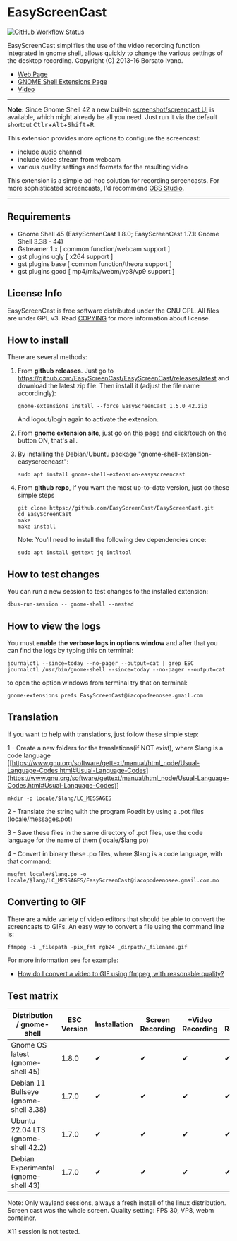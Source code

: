 # EasyScreenCast

[![GitHub Workflow Status](https://github.com/EasyScreenCast/EasyScreenCast/actions/workflows/node.js.yml/badge.svg)](https://github.com/EasyScreenCast/EasyScreenCast/actions)

EasyScreenCast simplifies the use of the video recording function integrated in gnome shell,
allows quickly to change the various settings of the desktop recording.
Copyright (C) 2013-16 Borsato Ivano.

- [Web Page](https://iacopodeenosee.wordpress.com/projects/easyscreencast/)
- [GNOME Shell Extensions Page](https://extensions.gnome.org/extension/690/easyscreencast/)
- [Video](https://youtu.be/81E9AruraKU)

----

**Note:** Since Gnome Shell 42 a new built-in [screenshot/screencast UI](https://help.gnome.org/users/gnome-help/stable/screen-shot-record.html.en)
is available, which might already be all you need.
Just run it via the default shortcut <kbd>Ctlr</kbd>+<kbd>Alt</kbd>+<kbd>Shift</kbd>+<kbd>R</kbd>.

This extension provides more options to configure the screencast:
- include audio channel
- include video stream from webcam
- various quality settings and formats for the resulting video

This extension is a simple ad-hoc solution for recording screencasts. For more sophisticated screencasts,
I'd recommend [OBS Studio](https://obsproject.com/).

----

## Requirements
- Gnome Shell 45 (EasyScreenCast 1.8.0; EasyScreenCast 1.7.1: Gnome Shell 3.38 - 44)
- Gstreamer 1.x [ common function/webcam support ]
- gst plugins ugly [ x264 support ]
- gst plugins base [ common function/theora support ]
- gst plugins good [ mp4/mkv/webm/vp8/vp9 support ]

## License Info
EasyScreenCast is free software distributed under the GNU GPL. All files are under GPL v3. Read [COPYING](COPYING.md) for more information about license.

## How to install
There are several methods:

1.  From **github releases**. Just go to <https://github.com/EasyScreenCast/EasyScreenCast/releases/latest> and download
    the latest zip file. Then install it (adjust the file name accordingly):

    ```
    gnome-extensions install --force EasyScreenCast_1.5.0_42.zip
    ```

    And logout/login again to activate the extension.

2.  From **gnome extension site**, just go on [this page](https://extensions.gnome.org/extension/690/easyscreencast/)
    and click/touch on the button ON, that's all.

3.  By installing the Debian/Ubuntu package "gnome-shell-extension-easyscreencast":
    
    ```
    sudo apt install gnome-shell-extension-easyscreencast
    ```

4.  From **github repo**, if you want the most up-to-date version, just do these simple steps

    ```
    git clone https://github.com/EasyScreenCast/EasyScreenCast.git
    cd EasyScreenCast
    make
    make install
    ```

    Note: You'll need to install the following dev dependencies once:

    ```
    sudo apt install gettext jq intltool
    ```

## How to test changes

You can run a new session to test changes to the installed extension:

```
dbus-run-session -- gnome-shell --nested
```

## How to view the logs
You must **enable the verbose logs in options window** and after that you can find the logs by typing this on terminal:

```
journalctl --since=today --no-pager --output=cat | grep ESC
journalctl /usr/bin/gnome-shell --since=today --no-pager --output=cat
```

to open the option windows from terminal try that on terminal:

```
gnome-extensions prefs EasyScreenCast@iacopodeenosee.gmail.com
```

## Translation
If you want to help with translations, just follow these simple step:

1 - Create a new folders for the translations(if NOT exist), where $lang is a code language [[https://www.gnu.org/software/gettext/manual/html_node/Usual-Language-Codes.html#Usual-Language-Codes](https://www.gnu.org/software/gettext/manual/html_node/Usual-Language-Codes.html#Usual-Language-Codes)]

```
mkdir -p locale/$lang/LC_MESSAGES
```

2 - Translate the string with the program Poedit by using a .pot files (locale/messages.pot)

3 - Save these files in the same directory of .pot files, use the code language for the name of them (locale/$lang.po)

4 - Convert in binary these .po files, where $lang is a code language, with that command:

```
msgfmt locale/$lang.po -o locale/$lang/LC_MESSAGES/EasyScreenCast@iacopodeenosee.gmail.com.mo
```

## Converting to GIF

There are a wide variety of video editors that should be able to convert
the screencasts to GIFs. An easy way to convert a file using the command
line is:

```
ffmpeg -i _filepath -pix_fmt rgb24 _dirpath/_filename.gif
```

For more information see for example:

 - [How do I convert a video to GIF using ffmpeg, with reasonable quality?](https://superuser.com/questions/556029/how-do-i-convert-a-video-to-gif-using-ffmpeg-with-reasonable-quality)


## Test matrix

| Distribution / gnome-shell           | ESC Version | Installation | Screen Recording | +Video Recording | +Audio Recording |
|--------------------------------------|-------------|--------------|------------------|------------------|------------------|
|Gnome OS latest (gnome-shell 45)      | 1.8.0       |  ✔           |  ✔               |  ✔               |  ✔               |
|Debian 11 Bullseye (gnome-shell 3.38) | 1.7.0       |  ✔           |  ✔               |  ✔               |  ✔               |
|Ubuntu 22.04 LTS (gnome-shell 42.2)   | 1.7.0       |  ✔           |  ✔               |  ✔               |  ✔               |
|Debian Experimental (gnome-shell 43)  | 1.7.0       |  ✔           |  ✔               |  ✔               |  ✔               |

Note: Only wayland sessions, always a fresh install of the linux distribution. Screen cast was the whole screen.
Quality setting: FPS 30, VP8, webm container.

X11 session is not tested.
